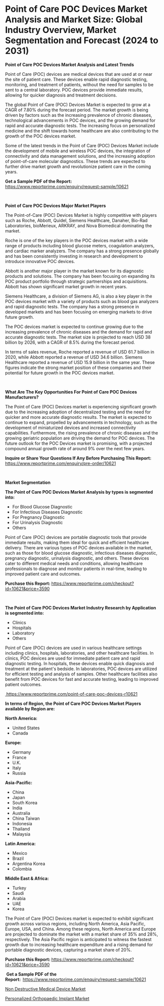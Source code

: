 <p><h1>Point of Care POC Devices Market Analysis and Market Size: Global Industry Overview, Market Segmentation and Forecast (2024 to 2031)</h1></p><p><strong>Point of Care POC Devices Market Analysis and Latest Trends</strong></p>
<p><p>Point of Care (POC) devices are medical devices that are used at or near the site of patient care. These devices enable rapid diagnostic testing, monitoring, and treatment of patients, without the need for samples to be sent to a central laboratory. POC devices provide immediate results, allowing for quicker diagnosis and treatment decisions.</p><p>The global Point of Care (POC) Devices Market is expected to grow at a CAGR of 7.80% during the forecast period. The market growth is being driven by factors such as the increasing prevalence of chronic diseases, technological advancements in POC devices, and the growing demand for rapid and accurate diagnostic tests. The increasing focus on personalized medicine and the shift towards home healthcare are also contributing to the growth of the POC devices market.</p><p>Some of the latest trends in the Point of Care (POC) Devices Market include the development of mobile and wireless POC devices, the integration of connectivity and data management solutions, and the increasing adoption of point-of-care molecular diagnostics. These trends are expected to further drive market growth and revolutionize patient care in the coming years.</p></p>
<p><strong>Get a Sample PDF of the Report:&nbsp;</strong> <a href="https://www.reportprime.com/enquiry/request-sample/10621">https://www.reportprime.com/enquiry/request-sample/10621</a></p>
<p>&nbsp;</p>
<p><strong>Point of Care POC Devices Major Market Players</strong></p>
<p><p>The Point-of-Care (POC) Devices Market is highly competitive with players such as Roche, Abbott, Quidel, Siemens Healthcare, Danaher, Bio-Rad Laboratories, bioMerieux, ARKRAY, and Nova Biomedical dominating the market. </p><p>Roche is one of the key players in the POC devices market with a wide range of products including blood glucose meters, coagulation analyzers, and cardiac marker analyzers. The company has a strong presence globally and has been consistently investing in research and development to introduce innovative POC devices. </p><p>Abbott is another major player in the market known for its diagnostic products and solutions. The company has been focusing on expanding its POC product portfolio through strategic partnerships and acquisitions. Abbott has shown significant market growth in recent years.</p><p>Siemens Healthcare, a division of Siemens AG, is also a key player in the POC devices market with a variety of products such as blood gas analyzers and rapid diagnostic tests. The company has a strong presence in developed markets and has been focusing on emerging markets to drive future growth.</p><p>The POC devices market is expected to continue growing due to the increasing prevalence of chronic diseases and the demand for rapid and accurate diagnostic tests. The market size is projected to reach USD 38 billion by 2026, with a CAGR of 8.5% during the forecast period.</p><p>In terms of sales revenue, Roche reported a revenue of USD 61.7 billion in 2020, while Abbott reported a revenue of USD 34.6 billion. Siemens Healthcare reported a revenue of USD 15.9 billion in the same year. These figures indicate the strong market position of these companies and their potential for future growth in the POC devices market.</p></p>
<p>&nbsp;</p>
<p><strong>What Are The Key Opportunities For Point of Care POC Devices Manufacturers?</strong></p>
<p><p>The Point of Care (POC) Devices market is experiencing significant growth due to the increasing adoption of decentralized testing and the need for quicker and more accurate diagnostic results. The market is expected to continue to expand, propelled by advancements in technology, such as the development of miniaturized devices and increased connectivity capabilities. Furthermore, the rising prevalence of chronic diseases and the growing geriatric population are driving the demand for POC devices. The future outlook for the POC Devices market is promising, with a projected compound annual growth rate of around 9% over the next few years.</p></p>
<p><strong>Inquire or Share Your Questions If Any Before Purchasing This Report:</strong> <a href="https://www.reportprime.com/enquiry/pre-order/10621">https://www.reportprime.com/enquiry/pre-order/10621</a></p>
<p>&nbsp;</p>
<p><strong>Market Segmentation</strong></p>
<p><strong>The Point of Care POC Devices Market Analysis by types is segmented into:</strong></p>
<p><ul><li>For Blood Glucose Diagnostic</li><li>For Infectious Diseases Diagnostic</li><li>For Pregnancy Diagnostic</li><li>For Urinalysis Diagnostic</li><li>Others</li></ul></p>
<p><p>Point of Care (POC) devices are portable diagnostic tools that provide immediate results, making them ideal for quick and efficient healthcare delivery. There are various types of POC devices available in the market, such as those for blood glucose diagnostic, infectious diseases diagnostic, pregnancy diagnostic, urinalysis diagnostic, and others. These devices cater to different medical needs and conditions, allowing healthcare professionals to diagnose and monitor patients in real-time, leading to improved patient care and outcomes.</p></p>
<p><strong>Purchase this Report:&nbsp;</strong><a href="https://www.reportprime.com/checkout?id=10621&price=3590">https://www.reportprime.com/checkout?id=10621&price=3590</a></p>
<p>&nbsp;</p>
<p><strong>The Point of Care POC Devices Market Industry Research by Application is segmented into:</strong></p>
<p><ul><li>Clinics</li><li>Hospitals</li><li>Laboratory</li><li>Others</li></ul></p>
<p><p>Point of Care (POC) devices are used in various healthcare settings including clinics, hospitals, laboratories, and other healthcare facilities. In clinics, POC devices are used for immediate patient care and rapid diagnostic testing. In hospitals, these devices enable quick diagnosis and treatment at the patient's bedside. In laboratories, POC devices are utilized for efficient testing and analysis of samples. Other healthcare facilities also benefit from POC devices for fast and accurate testing, leading to improved patient outcomes.</p></p>
<p><a href="https://www.reportprime.com/point-of-care-poc-devices-r10621">&nbsp;https://www.reportprime.com/point-of-care-poc-devices-r10621</a></p>
<p><strong>In terms of Region, the Point of Care POC Devices Market Players available by Region are:</strong></p>
<p>
    <p> <strong> North America: </strong>
        <ul>
            <li>United States</li>
            <li>Canada</li>
        </ul>
        </p> 
    <p> <strong> Europe: </strong>
        <ul>
            <li>Germany</li>
            <li>France</li>
            <li>U.K.</li>
            <li>Italy</li>
            <li>Russia</li>
        </ul>
        </p> 
    <p> <strong> Asia-Pacific: </strong>
        <ul>
            <li>China</li>
            <li>Japan</li>
            <li>South Korea</li>
            <li>India</li>
            <li>Australia</li>
            <li>China Taiwan</li>
            <li>Indonesia</li>
            <li>Thailand</li>
            <li>Malaysia</li>
        </ul>
        </p> 
    <p> <strong> Latin America: </strong>
        <ul>
            <li>Mexico</li>
            <li>Brazil</li>
            <li>Argentina Korea</li>
            <li>Colombia</li>
        </ul>
        </p> 
    <p> <strong> Middle East & Africa: </strong>
        <ul>
            <li>Turkey</li>
            <li>Saudi</li>
            <li>Arabia</li>
            <li>UAE</li>
            <li>Korea</li>
        </ul>
    </p>
    </p>
<p><p>The Point of Care (POC) Devices market is expected to exhibit significant growth across various regions, including North America, Asia Pacific, Europe, USA, and China. Among these regions, North America and Europe are projected to dominate the market with a market share of 35% and 28%, respectively. The Asia Pacific region is anticipated to witness the fastest growth due to increasing healthcare expenditure and a rising demand for portable diagnostic devices, capturing a market share of 20%.</p></p>
<p><strong>Purchase this Report: </strong><a href="https://www.reportprime.com/checkout?id=10621&price=3590">https://www.reportprime.com/checkout?id=10621&price=3590</a></p>
<p>&nbsp;<strong>Get a Sample PDF of the Report:&nbsp;&nbsp;</strong><a href="https://www.reportprime.com/enquiry/request-sample/10621">https://www.reportprime.com/enquiry/request-sample/10621</a></p>
<p><strong></strong></p>
<p><p><a href="https://github.com/riwar777/Market-Research-Report-List-2/blob/main/non-destructive-medical-device-market.md">Non Destructive Medical Device Market</a></p><p><a href="https://github.com/IkeSchumm04/Market-Research-Report-List-1/blob/main/personalized-orthopaedic-implant-market.md">Personalized Orthopaedic Implant Market</a></p></p>